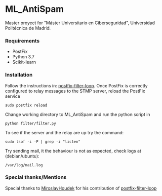 # ML_AntiSpam

Master proyect for "Máster Universitario en Ciberseguridad", Universidad Politécnica de Madrid.

 
### Requirements

- PostFix 
- Python 3.7
- Scikit-learn

### Installation

Follow the instructions in: [postfix-filter-loop](https://github.com/MiroslavHoudek/postfix-filter-loop). Once PostFix is correctly configured to relay messages to the STMP server, reload the PostFix service 

``sudo postfix reload``


Change working directory to ML_AntiSpam and run the python script in 

``python filter/filter.py`` 


To see if the server and the relay are up try the command:

``sudo lsof -i -P | grep -i "listen"``

Try sending mail, it the behaviour is not as expected, check logs at (debian/ubuntu):

``/var/log/mail.log``


### Special thanks/Mentions

 Special thanks to [MiroslavHoudek](https://github.com/MiroslavHoudek) for his contribution of [postfix-filter-loop](https://github.com/MiroslavHoudek/postfix-filter-loop)
